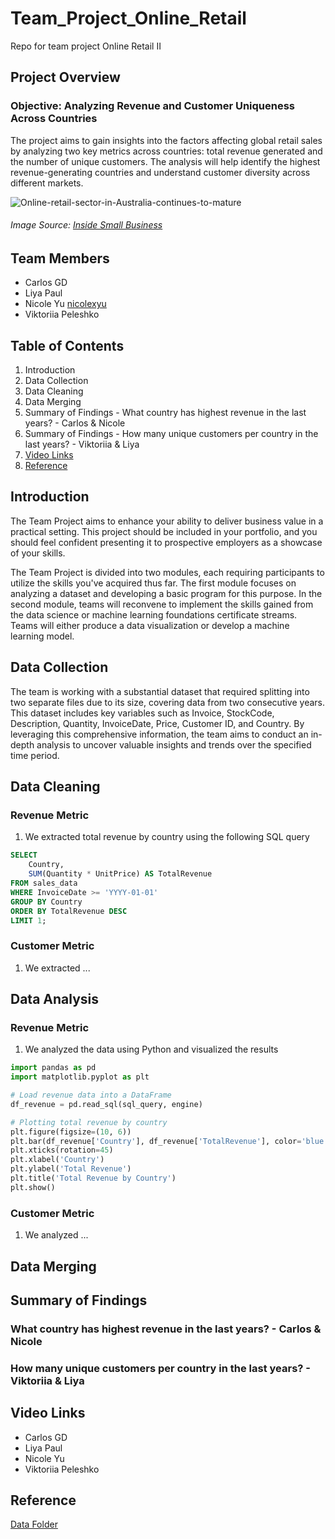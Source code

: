 # Team_Project_Online_Retail
Repo for team project Online Retail II

## Project Overview

### Objective: Analyzing Revenue and Customer Uniqueness Across Countries

The project aims to gain insights into the factors affecting global retail sales by analyzing two key metrics across countries: total revenue generated and the number of unique customers. The analysis will help identify the highest revenue-generating countries and understand customer diversity across different markets.

![Online-retail-sector-in-Australia-continues-to-mature](https://github.com/user-attachments/assets/aaa419c5-83de-4ea8-a20e-a7d8d95bb93f)
###### Image Source: [Inside Small Business](https://insidesmallbusiness.com.au/marketing/online-retail-sector-in-australia-continues-to-mature)

## Team Members

* Carlos GD
* Liya Paul
* Nicole Yu [nicolexyu](x)
* Viktoriia Peleshko 

## Table of Contents

1. Introduction
2. Data Collection
3. Data Cleaning
4. Data Merging
5. Summary of Findings - What country has highest revenue in the last years? - Carlos & Nicole
7. Summary of Findings - How many unique customers per country in the last years? - Viktoriia & Liya
8. [Video Links](#video-links)
9. [Reference](#reference)

## Introduction

The Team Project aims to enhance your ability to deliver business value in a practical setting. This project should be included in your portfolio, and you should feel confident presenting it to prospective employers as a showcase of your skills.

The Team Project is divided into two modules, each requiring participants to utilize the skills you've acquired thus far. The first module focuses on analyzing a dataset and developing a basic program for this purpose. In the second module, teams will reconvene to implement the skills gained from the data science or machine learning foundations certificate streams. Teams will either produce a data visualization or develop a machine learning model.

## Data Collection

The team is working with a substantial dataset that required splitting into two separate files due to its size, covering data from two consecutive years. This dataset includes key variables such as Invoice, StockCode, Description, Quantity, InvoiceDate, Price, Customer ID, and Country. By leveraging this comprehensive information, the team aims to conduct an in-depth analysis to uncover valuable insights and trends over the specified time period.

## Data Cleaning

### Revenue Metric

1. We extracted total revenue by country using the following SQL query

```sql
SELECT 
    Country, 
    SUM(Quantity * UnitPrice) AS TotalRevenue
FROM sales_data
WHERE InvoiceDate >= 'YYYY-01-01'
GROUP BY Country
ORDER BY TotalRevenue DESC
LIMIT 1;
```

### Customer Metric

1. We extracted ...

## Data Analysis

### Revenue Metric

1. We analyzed the data using Python and visualized the results

```python
import pandas as pd
import matplotlib.pyplot as plt

# Load revenue data into a DataFrame
df_revenue = pd.read_sql(sql_query, engine)

# Plotting total revenue by country
plt.figure(figsize=(10, 6))
plt.bar(df_revenue['Country'], df_revenue['TotalRevenue'], color='blue')
plt.xticks(rotation=45)
plt.xlabel('Country')
plt.ylabel('Total Revenue')
plt.title('Total Revenue by Country')
plt.show()
```

### Customer Metric

1. We analyzed ...

## Data Merging




## Summary of Findings

### What country has highest revenue in the last years? - Carlos & Nicole

### How many unique customers per country in the last years? - Viktoriia & Liya

## Video Links

* Carlos GD
* Liya Paul
* Nicole Yu
* Viktoriia Peleshko 

## Reference

[Data Folder](https://github.com/nicolexyu/Team_Project_Online_Retail/tree/main/data)
